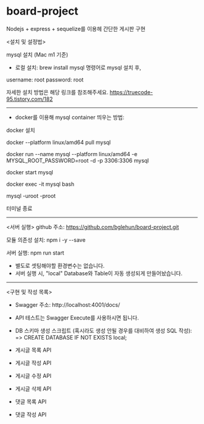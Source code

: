 # board-project

Nodejs + express + sequelize를 이용헤 간단한 게시판 구현

<설치 및 설정법>

mysql 설치 (Mac m1 기준)

- 로컬 설치: 
brew install mysql 명령어로 mysql 설치 후,

username: root
password: root

자세한 설치 방법은 해당 링크를 참조해주세요. https://truecode-95.tistory.com/182

--------------------------------------------------------

- docker를 이용해 mysql container 띄우는 방법:

docker 설치

docker --platform linux/amd64 pull mysql

docker run --name mysql --platform linux/amd64 -e MYSQL_ROOT_PASSWORD=root -d -p 3306:3306 mysql

docker start mysql

docker exec -it mysql bash

mysql -uroot -proot

터미널 종료

--------------------------------------------------------

<서버 실행>
github 주소: https://github.com/bglehun/board-project.git

모듈 의존성 설치: npm i -y --save

서버 실행: npm run start 

* 별도로 셋팅해야할 환경변수는 없습니다.
* 서버 실행 시, "local" Database와 Table이 자동 생성되게 만들어놨습니다.

--------------------------------------------------------

<구현 및 작성 목록>
* Swagger 주소: http://localhost:4001/docs/

* API 테스트는 Swagger Execute를 사용하시면 됩니다.

- DB 스키마 생성 스크립트 (혹시라도 생성 안될 경우를 대비하여 생성 SQL 작성):
=> CREATE DATABASE IF NOT EXISTS local;

- 게시글 목록 API
- 게시글 작성 API
- 게시글 수정 API
- 게시글 삭제 API

- 댓글 목록 API
- 댓글 작성 API

